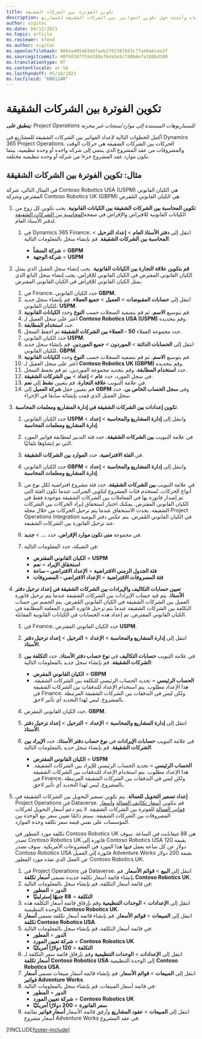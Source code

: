 ```yaml
---
title: تكوين الفوترة بين الشركات الشقيقة
description: يوفر هذا الموضوع معلومات وأمثلة حول تكوين الفواتير بين الشركات الشقيقة للمشاريع.
author: sigitac
ms.date: 04/12/2021
ms.topic: article
ms.reviewer: kfend
ms.author: sigitac
ms.openlocfilehash: 9894a405403d4faeb2f02387b03c77a40a6cea3f
ms.sourcegitcommit: 40f68387f594180af64a5e5c748b6efa188bd300
ms.translationtype: HT
ms.contentlocale: ar-SA
ms.lasthandoff: 05/10/2021
ms.locfileid: "6001140"
---
```

# <a name="configure-intercompany-invoicing"></a>تكوين الفوترة بين الشركات الشقيقة

_**ينطبق على:** Project Operations للسيناريوهات المستندة إلى موارد/منتجات غير مخزنة‬_

أكمل الخطوات التالية لإعداد الفواتير بين الشركات الشقيقة للمشاريع في Dynamics 365 Project Operations. الحركات بين الشركات الشقيقة هي حركات الوقت والمصروفات من عقد المشروع الذي ينتمي إلى شركه واحده أو وحده تنظيميه، بينما تكون موارد عقد المشروع جزءا من شركه أو وحده تنظيميه مختلفه.

## <a name="example-configure-intercompany-invoicing"></a>مثال: تكوين الفوترة بين الشركات الشقيقة

في المثال التالي، شركة Contoso Robotics USA (USPM) هي الكيان القانوني المقترض وشركة Contoso Robotics UK (GBPM) هي الكيان القانوني المُقرض. 

1. **تكوين المحاسبة بين الشركات الشقيقة بين الكيانات القانونية**. يجب تكوين كل زوج من الكيانات القانونية للاقتراض والإقراض في صفحة[المحاسبة بين الشركات الشقيقة](/dynamics365/finance/general-ledger/intercompany-accounting-setup) لدفتر الأستاذ العام.
    
    1. في Dynamics 365 Finance، انتقل إلى **دفتر الأستاذ العام** > **إعداد الترحيل** > **المحاسبة بين الشركات الشقيقة**. قم بإنشاء سجل بالمعلومات التالية:

        - **شركة المنشأ** = **GBPM**
        - **شركة الوجهة** = **USPM**

2. **قم بتكوين علاقة التجارة بين الكيانات القانونية**. يجب إنشاء سجل العميل الذي يمثل الكيان القانوني المقترض في الكيان القانوني للإقراض. يجب إنشاء سجل البائع الذي يمثل الكيان القانوني للإقراض في الكيان القانوني المقترض.

     1. في Finance، حدد الكيان القانوني **GBPM**.
     2. انتقل إلى **حسابات المقبوضات** > **العميل** > **جميع العملاء**. قم بإنشاء سجل جديد للكيان القانوني، **USPM**.
     3. قم بتوسيع **الاسم**، ثم قم بتصفية السجلات حسب **النوع** وحدد **الكيانات القانونية**. 
     4. اعثر على سجل العميل لـ **Contoso Robotics USA (USPM)** وقم بتحديده.
     5. حدد **استخدام المطابقة**. 
     6. حدد مجموعة العملاء **50 - العملاء بين الشركات الشقيقة** ثم احفظ السجل.
     7. حدد الكيان القانوني **USPM**.
     8. انتقل إلى **الحسابات الدائنة** > **الموردون** > **جميع الموردين**. قم بإنشاء سجل جديد للكيان القانوني، **GBPM**.
     9. قم بتوسيع **الاسم**، ثم قم بتصفية السجلات حسب **النوع** وحدد **الكيانات القانونية**. 
     10. اعثر على سجل العميل لـ **Contoso Robotics UK (GBPM)** وقم بتحديده.
     11. حدد **استخدام المطابقة**، وقم بتحديد مجموعة الموردين، ثم قم بحفظ السجل.
     12. في سجل المورد، حدد **عام** > **إعداد** > **بين الشركات الشقيقة**.
     13. في علامة التبويب **علاقة التجارة**، قم بتعيين **نشط** إلى **نعم**.
     14. قم بتعيين حقل **شركة العميل** إلى **GBPM** وفي **سجل الحساب الخاص بي**، حدد سجل العميل الذي قمت بإنشائه سابقا في الإجراء.

3. **تكوين إعدادات بين الشركات الشقيقة في إدارة المشاريع ومعلمات المحاسبة**. 

    1. حدد الكيان القانوني **USPM** وانتقل إلى **إدارة المشاريع والمحاسبة** > **إعداد** > **إدارة المشاريع ومعلمات المحاسبة**.
    2. في علامة التبويب **بين الشركات الشقيقة**، حدد فئة التدبير لمطابقة فواتير المورد التي تم إنشاؤها تلقائيًا.
    3. في **الفئة الافتراضية**، حدد **الموارد بين الشركات الشقيقة**.
    4. حدد الكيان القانوني **GBPM** وانتقل إلى **إدارة المشاريع والمحاسبة** > **إعداد** > **إدارة المشاريع ومعلمات المحاسبة**.
    5. في علامة التبويب **بين الشركات الشقيقة**، حدد فئة مشروع افتراضية لكل نوع من أنواع الحركات. تُستخدم فئات المشروع لتكوين الضرائب عندما تكون الفئة التي تم إصدار فاتورة بها في المعاملات بين الشركات الشقيقة موجودة فقط في الكيان القانوني المقترض. يمكنك اختيار استحقاق إيراد الحركات بين الشركات الشقيقة. يحدث الاستحقاق عندما يتم ترحيل الحركات من خلال مجلة Project Operations Integration في الكيان القانوني المُقرض. يتم عكس دفتر اليومية عند ترحيل الفاتورة بين الشركات الشقيقة.
    6. في مجموعة **متى تكون موارد الإقراض**، حدد **...** > **جديد**. 
    7. في الشبكة، حدد المعلومات التالية:

          - **الكيان القانوني المقترض** = **USPM**
          - **استحقاق الإيراد** = **نعم**
          - **فئة الجدول الزمني الافتراضية** = **الإعداد الافتراضي – ساعة**
          - **فئة المصروفات الافتراضية** = **الإعداد الافتراضي - المصروفات**

4. **تعيين حسابات التكاليف والإيرادات بين الشركات الشقيقة في إعداد ترحيل دفتر الأستاذ**. يتم قيد حساب الإيرادات بين الشركات الشقيقة عندما يتم ترحيل فاتورة العميل بين الشركات الشقيقة في الكيان القانوني المُقرض. يتم الخصم من حساب التكلفة بين الشركات الشقيقة عندما يتم ترحيل فاتورة المورد المعلقة المطابقة في الكيان القانوني المقترض. تم إعداد هذه الحسابات في الكيانات القانونية المقابلة. 
      
     1. في Finance، حدد الكيان القانوني المقترض **USPM**. 
     2. انتقل إلى **إدارة المشاريع والمحاسبة** > **الإعداد** > **الترحيل** > **إعداد ترحيل دفتر الأستاذ**. 
     3. في علامة التبويب **حسابات التكاليف** في **نوع حساب دفتر الأستاذ**، حدد **التكلفة بين الشركات الشقيقة**. قم بإنشاء سجل جديد بالمعلومات التالية:
      
        - **الكيان القانوني المقرض** = **GBPM**
        - **الحساب الرئيسي** = تحديد الحساب الرئيسي للتكلفة بين الشركات الشقيقة. هذا الإعداد مطلوب. يتم استخدام الإعداد للتدفقات بين الشركات الشقيقة في Finance، ولكن ليس في التدفقات بين الشركات الشقيقة المرتبطة بالمشروع. ليس لهذا التحديد أي تأثير لاحق. 
        
     4. حدد الكيان القانوني المقرض، **GBPM**. 
     5. انتقل إلى **إدارة المشاريع والمحاسبة** > **الإعداد** > **الترحيل** > **إعداد ترحيل دفتر الأستاذ**. 
     6. في علامة التبويب **حسابات الإيرادات** في **نوع حساب دفتر الأستاذ**، حدد **الإيراد بين الشركات الشقيقة**. قم بإنشاء سجل جديد بالمعلومات التالية:

        - **الكيان القانوني المقترض** = **USPM**
        - **الحساب الرئيسي** = تحديد الحساب الرئيسي للإيراد بين الشركات الشقيقة. هذا الإعداد مطلوب. يتم استخدام الإعداد للتدفقات بين الشركات الشقيقة في Finance، ولكن ليس في التدفقات بين الشركات الشقيقة المرتبطة بالمشروع. ليس لهذا التحديد أي تأثير لاحق. 

5. **إعداد تسعير التحويل للعمالة**. يتم تكوين تسعير التحويل بين الشركات الشقيقة في Project Operations في Dataverse. قم بتكوين [أسعار تكاليف العمالة](../pricing-costing/set-up-labor-cost-rate.md#transfer-pricing-and-costs-for-resources-outside-of-your-division-or-legal-entity) و[أسعار فواتير العمالة](../pricing-costing/set-up-labor-bill-rate.md#transfer-pricing-or-set-up-bill-rates-for-resources-from-other-organizational-units-or-divisions) للفوترة بين الشركات الشقيقة. لا يتم دعم أسعار التحويل لحركات المصروفات بين الشركات الشقيقة. سيتم دائمًا تعيين سعر بيع الوحدة بين المؤسسات على نفس قيمة سعر تكلفة وحدة الموارد.

      تكلفة مورد المطور في Contoso Robotics UK هي 88 غيغابايت في الساعة. سوف تصدر Contoso Robotics UK فاتورة إلى Contoso Robotics USA بقيمة 120 دولار عن كل ساعة يعمل فيها هذا المورد في المشروعات الأمريكية. سوف تصدر Contoso Robotics USA فاتورة إلى العميل Adventure Works بقيمة 200 دولار عن العمل الذي نفذه مورد المطور Contoso Robotics UK.

      1. في Project Operations في Dataverse، انتقل إلى **البيع** > **قوائم الأسعار**. قم بإنشاء قائمة أسعار تكلفة جديدة تسمى **أسعار تكلفة Contoso Robotics UK.** 
      2. في قائمة أسعار التكلفة، قم بإنشاء سجل بالمعلومات التالية:
         - **الدور** = **المطور**
         - **التكلفة** = **88 جنيهًا إسترلينيًا**
      3. انتقل إلى **الإعدادات** > **الوحدات التنظيمية** وقم بإرفاق قائمة أسعار التكلفة هذه بالوحدة التنظيمية **Contoso Robotics UK**.
      4. انتقل إلى **المبيعات** > **قوائم الأسعار**. قم بإنشاء قائمة أسعار تكلفة تسمى **أسعار تكلفة Contoso Robotics USA**. 
      5. في قائمة أسعار التكلفة، قم بإنشاء سجل بالمعلومات التالية:
          - **الدور** = **المطور**
          - **شركة تعيين المورد** = **Contoso Robotics UK**
          - **التكلفة** = **120 دولارًا أمريكيًا**
      6. انتقل إلى **الإعدادات** > **الوحدات التنظيمية** وقم بإرفاق قائمة سعر التكلفة لـ **أسعار تكلفة Contoso Robotics USA** إلى الوحدة التنظيمية **Contoso Robotics USA**.
      7. انتقل إلى **المبيعات** > **قوائم الأسعار**. قم بإنشاء قائمة أسعار مبيعات تسمى **أسعار فواتير Adventure Works**. 
      8. في قائمة أسعار المبيعات، قم بإنشاء سجل بالمعلومات التالية:
          - **الدور** = **المطور**
          - **شركة تعيين المورد** = **Contoso Robotics UK**
          - **سعر الفاتورة** = **200 دولارًا أمريكيًا**
      9. انتقل إلى **المبيعات** > **عقود المشاريع** وأرفق قائمة الأسعار **أسعار فواتير** بقائمة أسعار مشروع Adventure Works في عقد المشروع.


[!INCLUDE[footer-include](../includes/footer-banner.md)]
